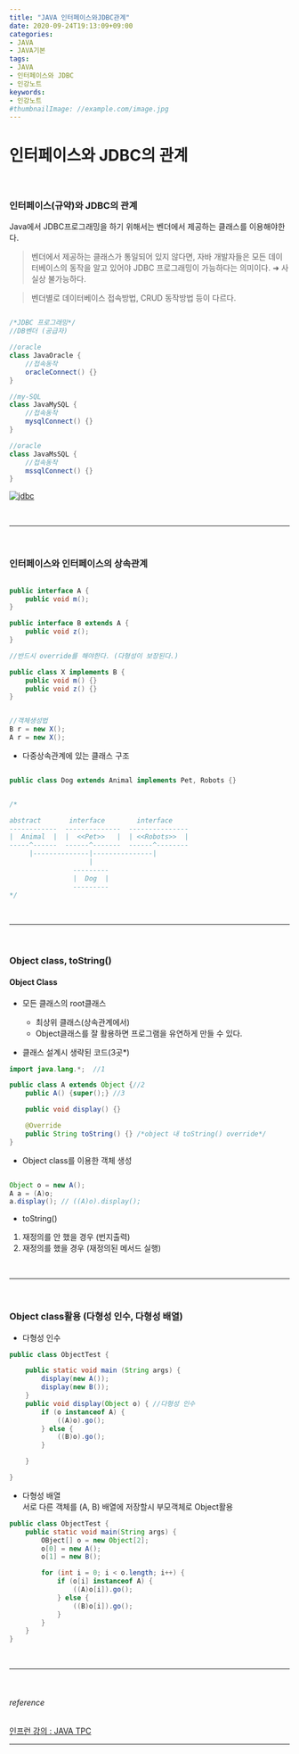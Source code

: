 ```yaml
---
title: "JAVA 인터페이스와JDBC관계"
date: 2020-09-24T19:13:09+09:00
categories:
- JAVA
- JAVA기본
tags:
- JAVA
- 인터페이스와 JDBC
- 인강노트
keywords:
- 인강노트
#thumbnailImage: //example.com/image.jpg
---
```


<!--more-->
# 인터페이스와 JDBC의 관계 

&nbsp;


### 인터페이스(규약)와 JDBC의 관계

Java에서 JDBC프로그래밍을 하기 위해서는 벤더에서 제공하는 클래스를 이용해야한다.   
> 벤더에서 제공하는 클래스가 통일되어 있지 않다면, 자바 개발자들은 모든 데이터베이스의 동작을 알고 있어야 JDBC 프로그래밍이 가능하다는 의미이다.  &#10140; 사실상 불가능하다.

> 벤더별로 데이터베이스 접속방법, CRUD 동작방법 등이 다르다.

```java

/*JDBC 프로그래밍*/
//DB벤더 (공급자)

//oracle
class JavaOracle {
    //접속동작
    oracleConnect() {}
}

//my-SQL
class JavaMySQL {
    //접속동작
    mysqlConnect() {}
}

//oracle
class JavaMsSQL {
    //접속동작
    mssqlConnect() {}
}
```


[![jdbc](https://user-images.githubusercontent.com/28701069/94134165-9d8f7800-fe9c-11ea-8103-2d5b3133321b.PNG)](https://user-images.githubusercontent.com/28701069/94134165-9d8f7800-fe9c-11ea-8103-2d5b3133321b.PNG)

&nbsp;

-----

&nbsp;


### 인터페이스와 인터페이스의 상속관계

```java

public interface A {
    public void m();
}

public interface B extends A {
    public void z();
}

//반드시 override를 해야한다. (다형성이 보장된다.)

public class X implements B {
    public void m() {}
    public void z() {}
}


//객체생성법
B r = new X();
A r = new X();

```

- 다중상속관계에 있는 클래스 구조

```java

public class Dog extends Animal implements Pet, Robots {}


/*

abstract       interface        interface
------------  --------------  ---------------
|  Animal  |  |  <<Pet>>   |  | <<Robots>>  |
-----^------  ------^-------  ------^--------
     |--------------|---------------|
                    |
                ---------
                |  Dog  |
                ---------
*/


```


&nbsp;

-----

&nbsp;


### Object class, toString()


#### Object Class
- 모든 클래스의 root클래스
    - 최상위 클래스(상속관계에서)
    - Object클래스를 잘 활용하면 프로그램을 유연하게 만들 수 있다.


- 클래스 설계시 생략된 코드(3곳*)

```java
import java.lang.*;  //1

public class A extends Object {//2
    public A() {super();} //3

    public void display() {}

    @Override
    public String toString() {} /*object 내 toString() override*/
}
```

- Object class를 이용한 객체 생성
```java

Object o = new A();
A a = (A)o;
a.display(); // ((A)o).display();
```

- toString()
1. 재정의를 안 했을 경우 (번지출력)
2. 재정의를 했을 경우 (재정의된 메서드 실행)

&nbsp;

-----

&nbsp;


### Object class활용 (다형성 인수, 다형성 배열)

- 다형성 인수
```java
public class ObjectTest {

    public static void main (String args) {
        display(new A());
        display(new B());
    }
    public void display(Object o) { //다형성 인수
        if (o instanceof A) {
            ((A)o).go();
        } else {
            ((B)o).go();
        }

    }

}
```


- 다형성 배열   
서로 다른 객체를 (A, B) 배열에 저장할시 부모객체로 Object활용
```java
public class ObjectTest {
    public static void main(String args) {
        OBject[] o = new Object[2];
        o[0] = new A();
        o[1] = new B();

        for (int i = 0; i < o.length; i++) {
            if (o[i] instanceof A) {
                ((A)o[i]).go();
            } else {
                ((B)o[i]).go();
            }
        }
    }
}
```


&nbsp;


-----

&nbsp;

###### reference
[인프런 강의 : JAVA TPC](https://www.inflearn.com/course/%EC%9E%90%EB%B0%94-%EC%9E%85%EB%AC%B8-%ED%94%84%EB%A1%9C%EA%B7%B8%EB%9E%98%EB%B0%8D/dashboard)


-----